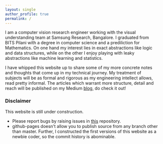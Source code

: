 ```yaml
---
layout: single
author_profile: true
permalink: /
---
```


I am a computer vision research engineer working with the visual understanding team at Samsung Research, Bangalore. I graduated from BITS Pilani with a degree in computer science and a prediliction for Mathematics. On one hand my interest lies in exact abstractions like logic and data structures, while on the other I enjoy playing with leaky abstractions like machine learning and statistics.

I have whipped this website up to share some of my more concrete notes and thoughts that come up in my technical journey. My treatment of subjects will be as formal and rigorous as my engineering intellect allows, read pretty informal. The articles which warrant more structure, detail and reach will be published on my Medium [blog][medium-blog-profile], do check it out!

### Disclaimer

This website is still under construction.

- Please report bugs by raising issues in [this][source-repo] repository.
- github-pages doesn't allow you to publish source from any branch other than master. Further, I constructed the first versions of this website as a newbie coder, so the commit history is abominable.

[source-repo]: https://github.com/jbnerd/jbnerd.github.io
[medium-blog-profile]: https://medium.com/@abhivjoshi.aj